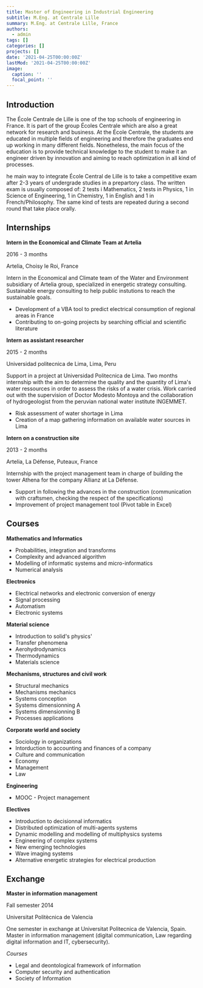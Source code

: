```yaml
---
title: Master of Engineering in Industrial Engineering
subtitle: M.Eng. at Centrale Lille
summary: M.Eng. at Centrale Lille, France
authors:
  - admin
tags: []
categories: []
projects: []
date: '2021-04-25T00:00:00Z'
lastMod: '2021-04-25T00:00:00Z'
image:
  caption: ''
  focal_point: ''
---
```



## Introduction

The École Centrale de Lille is one of the top schools of engineering in France. It is part of the group Écoles Centrale which are also a great network for research and business.
At the École Centrale, the students are educated in multiple fields of engineering and therefore the graduates end up working in many different fields. Nonetheless, the main focus of the education
is to provide technical knowledge to the student to make it an engineer driven by innovation and aiming to reach optimization in all kind of processes.

he main way to integrate École Central de Lille is to take a competitive exam after 2-3 years of undergrade studies in a prepartory class. The written exam is usually composed of: 2 tests i Mathematics, 
2 tests in Physics, 1 in Science of Engineering, 1 in Chemistry, 1 in English and 1 in French/Philosophy. The same kind of tests are repeated during a second round that take place orally.

## Internships

**Intern in the Economical and Climate Team at Artelia**

2016 - 3 months

Artelia, Choisy le Roi, France

Intern in the Economical and Climate team of the Water and Environment subsidiary of Artelia group, specialized in energetic strategy consulting. Sustainable energy consulting 
to help public instutions to reach the sustainable goals.
- Development of a VBA tool to predict electrical consumption of regional areas in France 
- Contributing to on-going projects by searching official and scientific literature 


**Intern as assistant researcher**

2015 - 2 months

Universidad politecnica de Lima, Lima, Peru

Support in a project at Universidad Politecnica de Lima. Two months internship with the aim to determine the quality and the quantity
of Lima's water ressources in order to assess the risks of a water crisis. Work carried out with the supervision of Doctor Modesto Montoya
and the collaboration of hydrogeologist from the peruvian national water institute INGEMMET.
- Risk assessment of water shortage in Lima 
- Creation of a map gathering information on available water sources in Lima

**Intern on a construction site**

2013 - 2 months

Artelia, La Défense, Puteaux, France

Internship with the project management team in charge of building the tower Athena for the company Allianz at La Défense.

- Support in following the advances in the construction (communication with craftsmen, checking the respect of the specifications)
- Improvement of project management tool (Pivot table in Excel) 

## Courses

**Mathematics and Informatics**
- Probabilities, integration and transforms
- Complexity and advanced algorithm 
- Modelling of informatic systems and micro-informatics
- Numerical analysis


**Electronics**
- Electrical networks and electronic conversion of energy
- Signal processing 
- Automatism
- Electronic systems

**Material science**
- Introduction to solid's physics'
- Transfer phenomena 
- Aerohydrodynamics
- Thermodynamics
- Materials science

**Mechanisms, structures and civil work**
- Structural mechanics
- Mechanisms mechanics
- Systems conception
- Systems dimensionning A
- Systems dimensionning B
- Processes applications
				
**Corporate world and society**
- Sociology in organizations
- Intorduction to accounting and finances of a company 
- Culture and communication
- Economy 
- Management
- Law

**Engineering**
- MOOC - Project management

**Electives**
- Introduction to decisionnal informatics
- Distributed optimization of multi-agents systems
- Dynamic modelling and modelling of multiphysics systems
- Engineering of complex systems
- New emerging technologies
- Wave imaging systems
- Alternative energetic strategies for electrical production

## Exchange

 **Master in information management**

Fall semester 2014 

Universitat Politècnica de Valencia

One semester in exchange at Universitat Politecnica de Valencia, Spain. Master in information management (digital communication, Law regarding digital information and IT, cybersecurity).

*Courses*
- Legal and deontological framework of information
- Computer security and authentication 
- Society of Information
